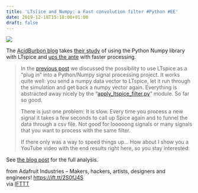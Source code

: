```yaml
---
title: 'LTs[ice and Numpy: a Fast convolution filter #Python #EE'
date: 2019-12-18T15:18:00+01:00
draft: false
---
```


![](https://cdn-blog.adafruit.com/uploads/2019/12/Untitled-58.png)

The [AcidBurbon blog](https://acidbourbon.wordpress.com/2019/12/04/ltspice-numpy-part-2-fast-convolution-filter/) takes [their study](https://acidbourbon.wordpress.com/2019/11/26/seamless-integration-of-ltspice-in-python-numpy-signal-processing/) of using the Python Numpy library with LTspice and [ups the ante](https://acidbourbon.wordpress.com/2019/12/04/ltspice-numpy-part-2-fast-convolution-filter/) with faster processing.

> In the [previous post](https://acidbourbon.wordpress.com/2019/11/26/seamless-integration-of-ltspice-in-python-numpy-signal-processing/) we discussed the possibility to use LTspice as a “plug in” into a Python/Numpy signal processing project. It works quite well: you send a numpy data vector to LTspice, let it run through the simulation and get back a numpy vector again. Everything is abstracted away nicely by the “[apply\_ltspice\_filter.py](https://github.com/acidbourbon/numpy_ltspice_filter/blob/master/apply_ltspice_filter.py)” module. So far so good.
> 
> There is just one problem: It is slow. Every time you process a new signal it takes a few seconds to call up Spice again and to funnel the data through a csv file. Not good for looooong signals or many signals that you want to process with the same filter.
> 
> If there only was a way to speed things up… How about I show you a YouTube video with the end results right here, so you stay interested:

See [the blog post](https://acidbourbon.wordpress.com/2019/12/04/ltspice-numpy-part-2-fast-convolution-filter/) for the full analysis.

  
  
from Adafruit Industries – Makers, hackers, artists, designers and engineers! https://ift.tt/2S0fJ4S  
via [IFTTT](https://ifttt.com/?ref=da&site=blogger)